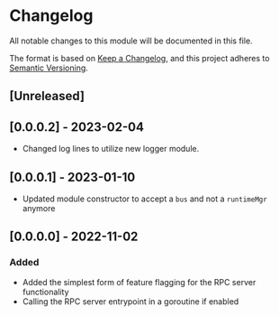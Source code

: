 # Changelog

All notable changes to this module will be documented in this file.

The format is based on [Keep a Changelog](https://keepachangelog.com/en/1.0.0/),
and this project adheres to [Semantic Versioning](https://semver.org/spec/v2.0.0.html).

## [Unreleased]

## [0.0.0.2] - 2023-02-04

- Changed log lines to utilize new logger module.

## [0.0.0.1] - 2023-01-10

- Updated module constructor to accept a `bus` and not a `runtimeMgr` anymore

## [0.0.0.0] - 2022-11-02

### Added

- Added the simplest form of feature flagging for the RPC server functionality
- Calling the RPC server entrypoint in a goroutine if enabled

<!-- GITHUB_WIKI: changelog/app -->
